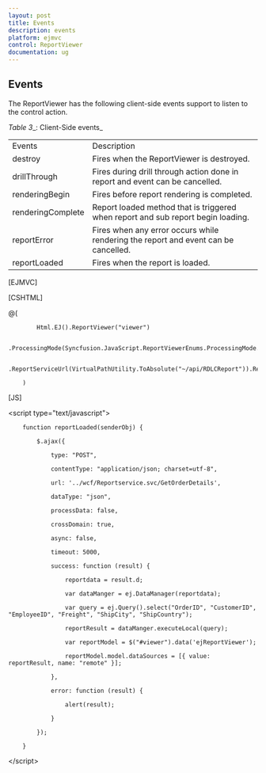 ```yaml
---
layout: post
title: Events
description: events
platform: ejmvc
control: ReportViewer
documentation: ug
---
```


## Events

The ReportViewer has the following client-side events support to listen to the control action.

_Table_ _3__: Client-Side events_

<table>
<tr>
<td>
Events</td><td>
Description</td></tr>
<tr>
<td>
destroy</td><td>
Fires when the ReportViewer is destroyed.</td></tr>
<tr>
<td>
drillThrough</td><td>
Fires during drill through action done in report and event can be cancelled.</td></tr>
<tr>
<td>
renderingBegin</td><td>
Fires before report rendering is completed.</td></tr>
<tr>
<td>
renderingComplete</td><td>
Report loaded method that is triggered when report and sub report begin loading.</td></tr>
<tr>
<td>
reportError</td><td>
Fires when any error occurs while rendering the report and event can be cancelled.</td></tr>
<tr>
<td>
reportLoaded</td><td>
Fires when the report is loaded.</td></tr>
</table>




[EJMVC]

[CSHTML]

@(

            Html.EJ().ReportViewer("viewer")

              .ProcessingMode(Syncfusion.JavaScript.ReportViewerEnums.ProcessingMode.Local).ReportPath("DatabindingRemote.rdlc")

              .ReportServiceUrl(VirtualPathUtility.ToAbsolute("~/api/RDLCReport")).ReportLoaded("reportLoaded")

        )



[JS]



&lt;script type="text/javascript"&gt;

        function reportLoaded(senderObj) {

            $.ajax({

                type: "POST",

                contentType: "application/json; charset=utf-8",

                url: '../wcf/Reportservice.svc/GetOrderDetails',

                dataType: "json",

                processData: false,

                crossDomain: true,

                async: false,

                timeout: 5000,

                success: function (result) {

                    reportdata = result.d;

                    var dataManger = ej.DataManager(reportdata);

                    var query = ej.Query().select("OrderID", "CustomerID", "EmployeeID", "Freight", "ShipCity", "ShipCountry");

                    reportResult = dataManger.executeLocal(query);

                    var reportModel = $("#viewer").data('ejReportViewer');

                    reportModel.model.dataSources = [{ value: reportResult, name: "remote" }];

                },

                error: function (result) {

                    alert(result);

                }

            });

        }

&lt;/script&gt;













